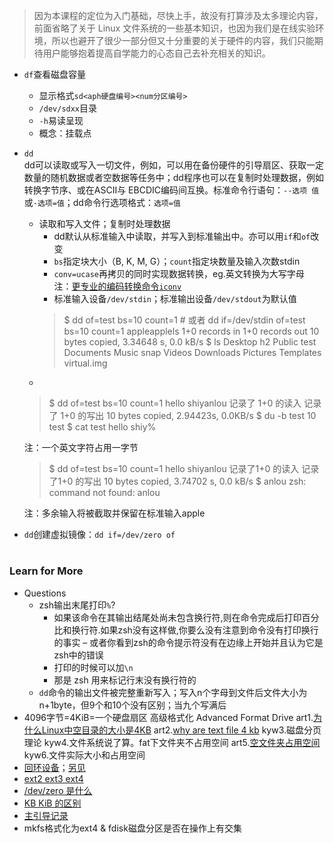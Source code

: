 >因为本课程的定位为入门基础，尽快上手，故没有打算涉及太多理论内容，前面省略了关于 Linux 文件系统的一些基本知识，也因为我们是在线实验环境，所以也避开了很少一部分但又十分重要的关于硬件的内容，我们只能期待用户能够抱着提高自学能力的心态自己去补充相关的知识。

- `df`查看磁盘容量
  - 显示格式`sd<aph硬盘编号><num分区编号>`
  - `/dev/sdxx`目录
  - `-h`易读呈现
  - 概念：挂载点

- `dd`  
  dd可以读取或写入一切文件，例如，可以用在备份硬件的引导扇区、获取一定数量的随机数据或者空数据等任务中；dd程序也可以在复制时处理数据，例如转换字节序、或在ASCII与 EBCDIC编码间互换。标准命令行语句：`--选项 值`或`-选项=值`；dd命令行选项格式：`选项=值`
  - 读取和写入文件；复制时处理数据
    - dd默认从标准输入中读取，并写入到标准输出中。亦可以用`if`和`of`改变
    - `bs`指定块大小（B, K, M, G）；`count`指定块数量及输入次数stdin
    - `conv=ucase`再拷贝的同时实现数据转换，eg.英文转换为大写字母  
    注：[更专业的编码转换命令`iconv`](https://blog.csdn.net/skykingf/article/details/53172780)
    - 标准输入设备`/dev/stdin`；标准输出设备`/dev/stdout`为默认值
    > \$ dd of=test bs=10 count=1 # 或者 dd if=/dev/stdin of=test bs=10 count=1
        appleapplels
        1+0 records in
        1+0 records out
        10 bytes copied, 3.34648 s, 0.0 kB/s
      \$ ls
        Desktop    h2        Public     test
        Documents  Music     snap       Videos
        Downloads  Pictures  Templates  virtual.img
  -
  > \$ dd of=test bs=10 count=1
    hello shiyanlou
    记录了 1+0 的读入
    记录了 1+0 的写出
    10 bytes copied, 2.94423s, 0.0KB/s
    \$ du -b test
    10 test
    \$ cat test
    hello shiy%

  注：一个英文字符占用一字节  
  >\$ dd of=test bs=10 count=1
  hello shiyanlou
  记录了1+0 的读入
  记录了1+0 的写出
  10 bytes copied, 3.74702 s, 0.0 kB/s
  \$ anlou
  zsh: command not found: anlou

  注：多余输入将被截取并保留在标准输入apple

- `dd`创建虚拟镜像：`dd if=/dev/zero of`





#
### Learn for More
- Questions
  - zsh输出末尾打印`%`?
    - 如果该命令在其输出结尾处尚未包含换行符,则在命令完成后打印百分比和换行符.如果zsh没有这样做,你要么没有注意到命令没有打印换行的事实 – 或者你看到zsh的命令提示符没有在边缘上开始并且认为它是zsh中的错误
    - 打印的时候可以加`\n`
    - 那是 zsh 用来标记行末没有换行符的
  - `dd`命令的输出文件被完整重新写入；写入n个字母到文件后文件大小为n+1byte，但9个和10个没有区别；当九个写满后
- 4096字节=4KiB=一个硬盘扇区 高级格式化 Advanced Format Drive
  art1.[为什么Linux中空目录的大小是4KB](http://www.voidcn.com/article/p-qbyfufmb-bud.html)
  art2.[why are text file 4 kb](http://unix.stackexchange.com/questions/62049/why-are-text-files-4kb)
  kyw3.磁盘分页理论
  kyw4.文件系统说了算。fat下文件夹不占用空间
  art5.[空文件夹占用空间](https://www.oschina.net/question/1777377_236469)
  kyw6.文件实际大小和占用空间
- [回环设备](https://www.cnblogs.com/yangwindsor/articles/3338290.html)；[另见](https://zhidao.baidu.com/question/1643804737593354940.html)
- [ext2 ext3 ext4](https://blog.csdn.net/liaomin416100569/article/details/6673209)
- [/dev/zero 是什么](https://blog.csdn.net/liaomin416100569/article/details/6673209)
- [KB KiB 的区别](https://blog.csdn.net/starshine/article/details/8226320)
- [主引导记录](https://zh.wikipedia.org/wiki/%E4%B8%BB%E5%BC%95%E5%AF%BC%E8%AE%B0%E5%BD%95)
- mkfs格式化为ext4 & fdisk磁盘分区是否在操作上有交集
